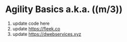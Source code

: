 # Agility Basics a.k.a. ((m/3))
1. update code here
2. update https://fleek.co
3. update https://dwebservices.xyz
